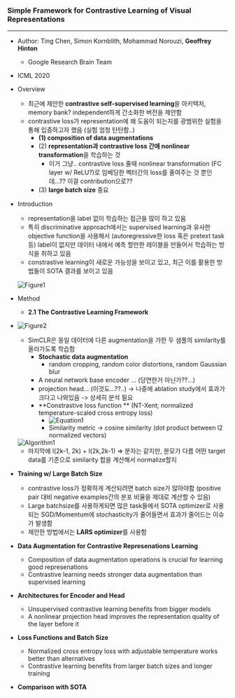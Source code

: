 ### Simple Framework for Contrastive Learning of Visual Representations

----

* Author: Ting Chen, Simon Kornblith, Mohammad Norouzi, **Geoffrey Hinton**
  * Google Research Brain Team
* ICML 2020



* Overview
  * 최근에 제안한 **contrastive self-supervised learning**을 아키텍처, memory bank? independent하게 간소화한 버전을 제안함
  * contrastive loss가 representation에 왜 도움이 되는지를 광범위한 실험을 통해 입증하고자 했음 (실험 엄청 탄탄함..)
    * **(1) composition of data augmentations**
    * (2) **representation과 contrastive loss 간에 nonlinear transformation**을 학습하는 것
      * 이거 그냥.. contrastive loss 줄때 nonlinear transformation (FC layer w/ ReLU?)로 임베딩한 벡터간의 loss를 줄여주는 것 뿐인데...?? 이걸 contribution으로??
    * (3) **large batch size** 중요



* Introduction

  * representation을 label 없이 학습하는 접근을 많이 하고 있음
  * 특히 discriminative approach에서는 supervised learning과 유사한 objective function을 사용해서 (autoregressive한 loss 혹은 pretext task 등) label이 없지만 데이터 내에서 예측 할만한 레이블을 만들어서 학습하는 방식을 취하고 있음
  * constrastive learning이 새로운 가능성을 보이고 있고, 최근 이를 활용한 방법들이 SOTA 결과를 보이고 있음

  ![Figure1](/Users/kyungjaecho/Documents/notes/images/Figure1.png)

* Method

  * **2.1 The Contrastive Learning Framework**

* ![Figure2](/Users/kyungjaecho/Documents/notes/images/Figure2.png)

  * SimCLR은 동일 데이터에 다른 augmentation을 가한 두 샘플의 similarity를 올라가도록 학습함
    * **Stochastic data augmentation**
      * random cropping, random color distortions, random Gaussian blur
    * A neural network base encoder ... (당연한거 아닌가??...)
    * projection head... (이것도...??..) -> 나중에 ablation study에서 효과가 크다고 나와있음 -> 상세히 분석 필요
    * **Constrastive loss function ** (NT-Xent; normalized temperature-scaled cross entropy loss)
      * <img src="/Users/kyungjaecho/Documents/notes/images/Equation1.png" alt="Equation1" style="zoom:100%;" />
      * Similarity metric -> cosine similarity (dot product between l2 normalized vectors)

  <img src="/Users/kyungjaecho/Documents/notes/images/Algorithm1.png" alt="Algorithm1" style="zoom:100%;" />

  * 마지막에 l(2k-1, 2k) + l(2k,2k-1) => 분자는 같지만, 분모가 다름 어떤 target data를 기준으로 similarity 합을 계산해서 normalize할지



* **Training w/ Large Batch Size**

  * contrastive loss가 정확하게 계산되려면 batch size가 많아야함 (positive pair 대비 negative examples간의 분포 비율을 제대로 계산할 수 있음)
  * Large batchsize를 사용하게되면 많은 task들에서 SOTA optimizer로 사용되는 SGD/Momentum에 stochasticity가 줄어들면서 효과가 줄어드는 이슈가 발생함
  * 제안한 방법에서는 **LARS optimizer**를 사용함

* **Data Augmentation for Contrastive Represenations Learning**

  * Composition of data augmentation operations is crucial for learning good represenations
  * Contrastive learning needs stronger data augmentation than supervised learning

* **Architectures for Encoder and Head**

  * Unsupervised contrastive learning benefits from bigger models
  * A nonlinear projection head improves the representation quality of the layer before it

* **Loss Functions and Batch Size**

  * Normalized cross entropy loss with adjustable temperature works better than alternatives
  * Contrastive learning benefits from larger batch sizes and longer training

* **Comparison with SOTA**

  